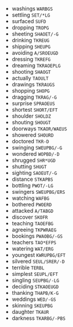* washings `WARBGS`
* settling `SET/*LG`
* surfaced `SUFD`
* dropping `TROPG`
* sheeting `SHAOET/-G`
* drinking `TKREUG`
* shipping `SHEUPG`
* avoiding `A/SROEUGD`
* dressing `TKREFG`
* dreaming `TKRAOEPLG`
* shooting `SHAOGT`
* actually `TAOULT`
* drawings `TKRAUGS`
* shopping `SHOPG`
* dragging `TKRAG/-G`
* surprise `SPRAOEUS`
* shortest `SHORT/EFT`
* shoulder `SHOLDZ`
* shouting `SHOUGT`
* doorways `TKAOR/WAEUS`
* showered `SHOURD`
* doctored `TKR-D`
* swinging `SWEUPBG/-G`
* wondered `WOPBD/-D`
* shrugged `SHR*UGD`
* shutting `SHUGT`
* sighting `SAOEUT/-G`
* distance `STKAPBS`
* bottling `PWOT/-LG`
* swingers `SWEUPBG/ERS`
* watching `WAFBG`
* bothered `PWOERD`
* attacked `A/TABGD`
* discover `SKOFR`
* teaching `TAOEFBG`
* agreeing `TKPWRAEG`
* bookings `PWAOBG/-GS`
* teachers `TAO*EFPS`
* watering `WAT/ERG`
* youngest `KWRUPBG/EFT`
* silvered `SEUL/SRER/-D`
* terrible `TERBL`
* simplest `SEUPL/EFT`
* singling `SEUPBG/-LG`
* deciding `STKAOEUGD`
* thanking `THAPB/K-G`
* weddings `WED/-GS`
* skinning `SKEUPBG`
* daughter `TKAUR`
* darkness `TKARBG/-PBS`
